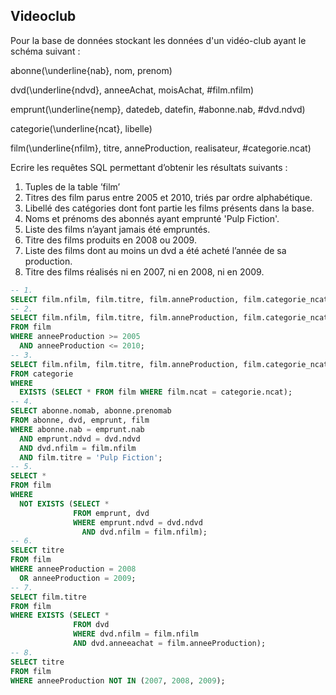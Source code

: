 ## Videoclub

Pour la base de données stockant les données d'un vidéo-club ayant le schéma suivant :

abonne(\underline{nab}, nom, prenom)

dvd(\underline{ndvd}, anneeAchat, moisAchat, #film.nfilm)

emprunt(\underline{nemp}, datedeb, datefin, #abonne.nab, #dvd.ndvd)

categorie(\underline{ncat}, libelle)

film(\underline{nfilm}, titre, anneProduction, realisateur, #categorie.ncat)

Ecrire les requêtes SQL permettant d’obtenir les résultats suivants :

1. Tuples de la table ’film’
2. Titres des film parus entre 2005 et 2010, triés par ordre alphabétique.
3. Libellé des catégories dont font partie les films présents dans la base.
4. Noms et prénoms des abonnés ayant emprunté 'Pulp Fiction'.
5. Liste des films n’ayant jamais été empruntés.
6. Titre des films produits en 2008 ou 2009.
7. Liste des films dont au moins un dvd a été acheté l’année de sa production.
8. Titre des films réalisés ni en 2007, ni en 2008, ni en 2009.

```sql
-- 1.
SELECT film.nfilm, film.titre, film.anneProduction, film.categorie_ncat FROM film;
-- 2.
SELECT film.nfilm, film.titre, film.anneProduction, film.categorie_ncat
FROM film
WHERE anneeProduction >= 2005
  AND anneeProduction <= 2010;
-- 3.
SELECT film.nfilm, film.titre, film.anneProduction, film.categorie_ncat
FROM categorie
WHERE
  EXISTS (SELECT * FROM film WHERE film.ncat = categorie.ncat);
-- 4.
SELECT abonne.nomab, abonne.prenomab
FROM abonne, dvd, emprunt, film
WHERE abonne.nab = emprunt.nab
  AND emprunt.ndvd = dvd.ndvd
  AND dvd.nfilm = film.nfilm
  AND film.titre = 'Pulp Fiction';
-- 5.
SELECT *
FROM film
WHERE
  NOT EXISTS (SELECT *
              FROM emprunt, dvd
              WHERE emprunt.ndvd = dvd.ndvd
                AND dvd.nfilm = film.nfilm);
-- 6.
SELECT titre
FROM film
WHERE anneeProduction = 2008
  OR anneeProduction = 2009;
-- 7.
SELECT film.titre
FROM film
WHERE EXISTS (SELECT *
              FROM dvd
              WHERE dvd.nfilm = film.nfilm
              AND dvd.anneeachat = film.anneeProduction);
-- 8.
SELECT titre
FROM film
WHERE anneeProduction NOT IN (2007, 2008, 2009);

```